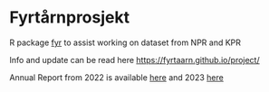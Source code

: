 # Fyrtårnprosjekt

R package [fyr](https://fyrtaarn.github.io/fyr/) to assist working on dataset from NPR and KPR 

Info and update can be read here https://fyrtaarn.github.io/project/

Annual Report from 2022 is available [here](https://www.helsedirektoratet.no/rapporter/personskadedata-2022) and 2023 [here](https://www.fhi.no/publ/2024/personskadedata-2023/)
